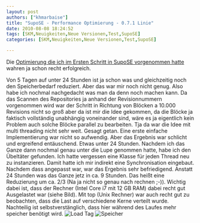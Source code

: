 ```yaml
---
layout: post
authors: ["khmarbaise"]
title: "SupoSE - Performance Optimierung - 0.7.1 Linie"
date: 2010-08-08 18:24:52
tags: [SKM,Neuigkeiten,Neue Versionen,Test,SupoSE]
categories: [SKM,Neuigkeiten,Neue Versionen,Test,SupoSE]

---
```

Die <a href="/index.php?/archives/292-Grosser-Test-mit-SupoSE-die-II..html">Optimierung die ich im Ersten Schritt in SupoSE vorgenommen hatte</a> wahren ja 
schon recht erfolgreich. 

Von 5 Tagen auf unter 24 Stunden ist ja schon was und gleichzeitig noch den Speicherbedarf reduziert. 
Aber das war mir noch nicht genug. Also habe ich nochmal nachgedacht was man da denn noch machen kann. Da das Scannen des Repositories ja anhand 
der Revisionnummern vorgenommen wird war der Schritt in Richtung von Blöcken a 10.000 Revisions nicht so groß aber da ist mir die Idee gekommen, 
da die Blöcke ja faktisch vollständig unabhängig voneinander sind, wäre es ja eigentlich kein Problem auch solche Blöcke parallel zu bearbeiten. 
Tja da war die Idee mit multi threading nicht sehr weit. Gesagt getan. Eine erste einfache Implementierung war nicht so aufwendig. Aber das Ergebnis war 
schlicht und ergreifend entäuschend. Etwas unter 24 Stunden. Nachdem ich das Ganze dann nochmal genau unter die Lupe genommen hatte, habe ich den 
Übeltäter gefunden. Ich hatte vergessen eine Klasse für jeden Thread neu zu instanzieren. Damit hatte ich mir indirekt eine Synchronisation eingebaut. 
Nachdem dass angepasst war, war das Ergebnis sehr befriedigend. Anstatt 24 Stunden was das Ganze jetz in ca. 9 Stunden. Das heißt eine Reduzierung um 
ca. 2/3 (Na ja nicht so genau nach rechnen ;-)).
Wichtig dabei ist, dass der Rechner (Intel Core i7 mit 12 GB RAM) dabei recht gut Ausgelastet war (siehe Bild). Mit top (Unix Rechner) war auch recht 
gut zu beobachten, dass die Last auf verschiedene Kerne verteilt wurde. Nachteilig ist selbstverstänglich, dass hier während des Laufes mehr 
speicher benötigt wird.
![Load Tag](/files//supose-multithread-load-day.png)
![Speicher](/files/supose-multithread-memory-day.png)
